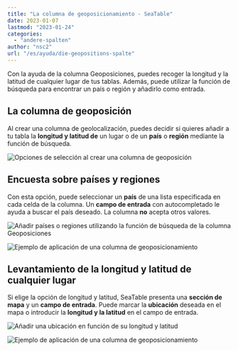 ```yaml
---
title: "La columna de geoposicionamiento - SeaTable"
date: 2023-01-07
lastmod: "2023-01-24"
categories: 
  - "andere-spalten"
author: "nsc2"
url: "/es/ayuda/die-geopositions-spalte"
---
```


Con la ayuda de la columna Geoposiciones, puedes recoger la longitud y la latitud de cualquier lugar de tus tablas. Además, puede utilizar la función de búsqueda para encontrar un país o región y añadirlo como entrada.

## La columna de geoposición

Al crear una columna de geolocalización, puedes decidir si quieres añadir a tu tabla la **longitud y latitud de** un lugar o de un **país** o **región** mediante la función de búsqueda.

![Opciones de selección al crear una columna de geoposición](https://seatable.io/wp-content/uploads/2023/01/Optionen-beim-Erstellen-einer-Geopositionsspalte.png)

## Encuesta sobre países y regiones

Con esta opción, puede seleccionar un **país** de una lista especificada en cada celda de la columna. Un **campo de entrada** con autocompletado le ayuda a buscar el país deseado. La columna **no** acepta otros valores.

![Añadir países o regiones utilizando la función de búsqueda de la columna Geoposiciones](https://seatable.io/wp-content/uploads/2023/01/Erhebung-von-Laendern.png)

![Ejemplo de aplicación de una columna de geoposicionamiento](https://seatable.io/wp-content/uploads/2023/01/Beispiel-Geopositions-Spalte-1.png)

## Levantamiento de la longitud y latitud de cualquier lugar

Si elige la opción de longitud y latitud, SeaTable presenta una **sección de mapa** y un **campo de entrada**. Puede marcar la **ubicación** deseada en el mapa o introducir la **longitud y la latitud** en el campo de entrada.

![Añadir una ubicación en función de su longitud y latitud ](https://seatable.io/wp-content/uploads/2023/01/Erhebung-von-Laengen-und-Breitengraden.png)

![Ejemplo de aplicación de una columna de geoposicionamiento](https://seatable.io/wp-content/uploads/2023/01/Beispiel-2-Geopositionsspalte.png)

